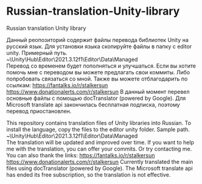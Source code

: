 # Russian-translation-Unity-library
Russian translation Unity library

Данный реопозиторий содержит файлы перевода библиотек Unity на русский язык.
Для установки языка скопируйте файлы в папку с editor unity. Примерный путь. ~\Unity\Hub\Editor\2021.3.12f1\Editor\Data\Managed\
Перевод со временем будет пополняться и улучшаться. Если вы хотите помочь мне с переводом вы можете предлагать свои коммиты. Либо попробовать связаться со мной. Также вы можете отблагодарить по ссылкам:
https://fantalks.io/r/stalkersun
https://www.donationalerts.com/r/stalkersun
В данный момент перевел основные файлы с помощью docTranslator (powered by Google).
Для Microsoft translate api закончилась бесплатная подписка, поэтому перевод приостановлен.

This repository contains translation files of Unity libraries into Russian.
To install the language, copy the files to the editor unity folder. Sample path. ~\Unity\Hub\Editor\2021.3.12f1\Editor\Data\Managed\
The translation will be updated and improved over time. If you want to help me with the translation, you can offer your commits. Or try contacting me. You can also thank the links:
https://fantalks.io/r/stalkersun
https://www.donationalerts.com/r/stalkersun
Currently translated the main files using docTranslator (powered by Google).
The Microsoft translate api has ended its free subscription, so the translation is not effective.
